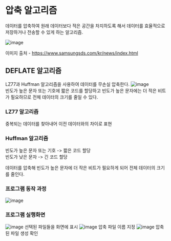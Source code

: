 # 압축 알고리즘
데이터를 압축하여 원래 데이터보다 적은 공간을 차지하도록 해서 데이터를 효율적으로 저장하거나 전송할 수 있게 하는 알고리즘. 

![image](https://github.com/user-attachments/assets/4d889828-a438-4f51-9282-32c4326319bc)

이미지 출처 - https://www.samsungsds.com/kr/news/index.html
## DEFLATE 알고리즘
LZ77과 Huffman 알고리즘을 사용하여 데이터를 무손실 압축한다.
![image](https://github.com/user-attachments/assets/b40a64ee-10e7-47cf-8742-afdede7aaf3f)<br>
빈도가 높은 문자 또는 기호에 짧은 코드를 할당하고 빈도가 높은 문자에는 더 적은 비트가 필요하므로 전체 데이터의 크기를 줄일 수 있다.

### LZ77 알고리즘
중복되는 데이터를 찾아내어 이전 데이터와의 차이로 표현

### Huffman 알고리즘
빈도가 높은 문자 또는 기호 -> 짧은 코드 할당<br>
빈도가 낮은 문자 -> 긴 코드 할당 

데이터를 압축해 빈도가 높은 문자에 더 작은 비트가 필요하게 되어 전체 데이터의 크기를 줄인다.

### 프로그램 동작 과정 
![image](https://github.com/user-attachments/assets/d2cff949-b59c-472c-8761-174a9d7675e4)

### 프로그램 실행화면
![image](https://github.com/user-attachments/assets/4c9ba397-96ca-413e-9e0b-03d007b92a87)
선택된 파일들을 화면에 표시
![image](https://github.com/user-attachments/assets/bd535802-7244-4479-aa00-e6150dbd3fc2)
압축 파일 이름 지정
![image](https://github.com/user-attachments/assets/81cc5d56-a206-42a8-b306-215700144406)
압축된 파일 생성 확인

